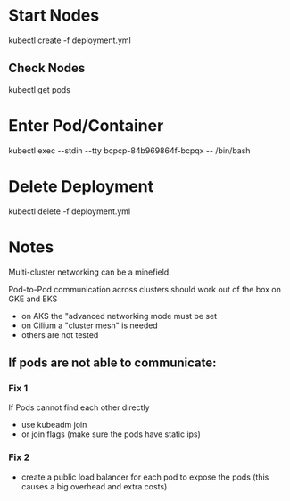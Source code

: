 # Start Nodes
kubectl create -f deployment.yml 

## Check Nodes
kubectl get pods

# Enter Pod/Container
kubectl exec --stdin --tty bcpcp-84b969864f-bcpqx -- /bin/bash

# Delete Deployment
kubectl delete -f deployment.yml 


# Notes
Multi-cluster networking can be a minefield.

Pod-to-Pod communication across clusters should work out of the box on GKE and EKS
- on AKS the "advanced networking mode must be set
- on Cilium a "cluster mesh" is needed
- others are not tested

## If pods are not able to communicate:

### Fix 1
If Pods cannot find each other directly
- use kubeadm join 
- or join flags
(make sure the pods have static ips)

### Fix 2
- create a public load balancer for each pod to expose the pods
(this causes a big overhead and extra costs)



